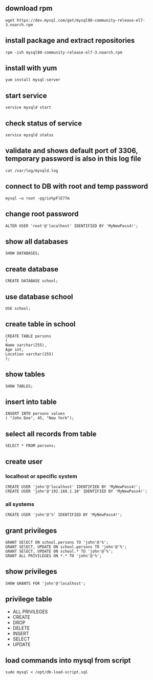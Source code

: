## download rpm
`wget https://dev.mysql.com/get/mysql80-community-release-el7-3.noarch.rpm `
## install package and extract repositories
`rpm -ivh mysql80-community-release-el7-3.noarch.rpm`
## install with yum
`yum install mysql-server `
## start service
`service mysqld start`
## check status of service
`service mysqld status`
## validate and shows default port of 3306, temporary password is also in this log file
`cat /var/log/mysqld.log`
## connect to DB with root and temp password
`mysql –u root -pg/io%pFlE77m`
## change root password
`ALTER USER 'root'@'localhost' IDENTIFIED BY 'MyNewPass4!';`
## show all databases
`SHOW DATABASES;`
## create database
`CREATE DATABASE school;`
## use database school
`USE school;`
## create table in school
``` 
CREATE TABLE persons
(
Name varchar(255),
Age int,
Location varchar(255)
);
```
## show tables
`SHOW TABLES;`
## insert into table
```
INSERT INTO persons values
( "John Doe", 45, "New York");
```
## select all records from table
`SELECT * FROM persons;`
## create user
### localhost or specific system
`CREATE USER 'john'@'localhost' IDENTIFIED BY 'MyNewPass4!';`  
`CREATE USER 'john'@'192.168.1.10' IDENTIFIED BY 'MyNewPass4!';`
### all systems
`CREATE USER 'john'@'%' IDENTIFIED BY 'MyNewPass4!';`
## grant privileges
`GRANT SElECT ON school.persons TO 'john'@'%';`  
`GRANT SElECT, UPDATE ON school.persons TO 'john'@'%';`  
`GRANT SElECT, UPDATE ON school.* TO 'john'@'%';`   
`GRANT ALL PRIVILEGES ON *.* TO 'john'@'%';`
## show privileges 
`SHOW GRANTS FOR 'john'@'localhost';`
## privilege table
- ALL PRIVILEGES
- CREATE
- DROP
- DELETE
- INSERT
- SELECT
- UPDATE
## load commands into mysql from script
`sudo mysql < /opt/db-load-script.sql`
